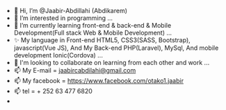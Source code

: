- 👋 Hi, I’m @Jaabir-Abdillahi (Abdikarem)
- 👀 I’m interested in programming ...
- 🌱 I’m currently learning front-end & back-end & Mobile Development(Full stack Web & Mobile Development)  ...
- ✨ My language in Front-end HTML5, CSS3(SASS, Bootstrap), javascript(Vue JS), And My Back-end PHP(Laravel), MySql, And mobile development Ionic(Cordova) ...
- 💞 I'm looking to collaborate on learning from each other and work  ...
- 📫 My E-mail = jaabircabdilahi@gmail.com 
- 📫  My facebook = https://www.facebook.com/otako1.jaabir
- 📫 tel = + 252 63 477 6820
- 

<!---
Jaabir-Abdillahi is a ✨ special ✨ repository because its `README.md` (this file) appears on your GitHub profile.
You can click the Preview link to take a look at your changes.
--->

